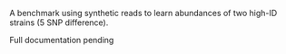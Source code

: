 A benchmark using synthetic reads to learn abundances of two high-ID strains (5 SNP difference).

Full documentation pending
